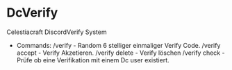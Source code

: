 # DcVerify
Celestiacraft DiscordVerify System

- Commands:
/verify - Random 6 stelliger einmaliger Verify Code. 
/verify accept - Verify Akzetieren.
/verify delete - Verify löschen 
/verify check - Prüfe ob eine Verifikation mit einem Dc user existiert.
